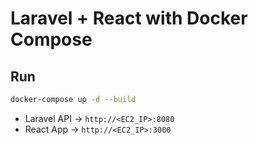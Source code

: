 # Laravel + React with Docker Compose

## Run
```bash
docker-compose up -d --build
```

- Laravel API → `http://<EC2_IP>:8080`
- React App → `http://<EC2_IP>:3000`
